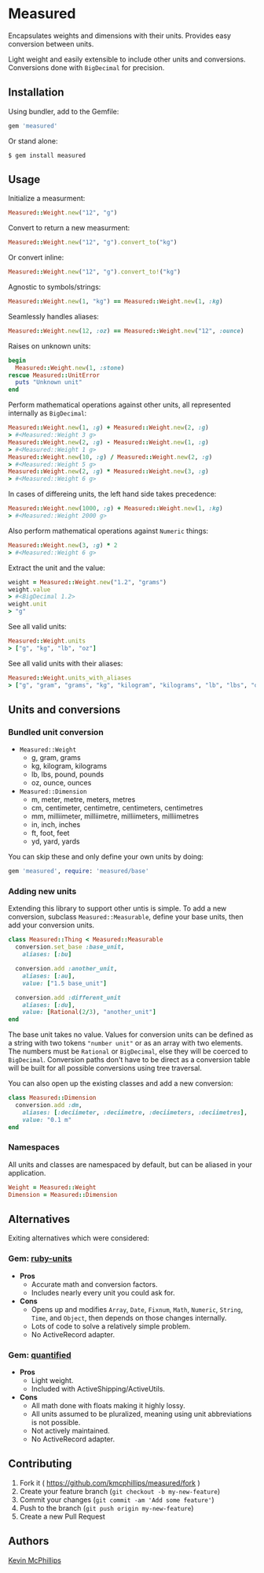 # Measured

Encapsulates weights and dimensions with their units. Provides easy conversion between units.

Light weight and easily extensible to include other units and conversions. Conversions done with `BigDecimal` for precision.

## Installation

Using bundler, add to the Gemfile:

```ruby
gem 'measured'
```

Or stand alone:

    $ gem install measured

## Usage

Initialize a measurment:

```ruby
Measured::Weight.new("12", "g")
```

Convert to return a new measurment:

```ruby
Measured::Weight.new("12", "g").convert_to("kg")
```

Or convert inline:

```ruby
Measured::Weight.new("12", "g").convert_to!("kg")
```

Agnostic to symbols/strings:

```ruby
Measured::Weight.new(1, "kg") == Measured::Weight.new(1, :kg)
```

Seamlessly handles aliases:

```ruby
Measured::Weight.new(12, :oz) == Measured::Weight.new("12", :ounce)
```

Raises on unknown units:

```ruby
begin
  Measured::Weight.new(1, :stone)
rescue Measured::UnitError
  puts "Unknown unit"
end
```

Perform mathematical operations against other units, all represented internally as `BigDecimal`:

```ruby
Measured::Weight.new(1, :g) + Measured::Weight.new(2, :g)
> #<Measured::Weight 3 g>
Measured::Weight.new(2, :g) - Measured::Weight.new(1, :g)
> #<Measured::Weight 1 g>
Measured::Weight.new(10, :g) / Measured::Weight.new(2, :g)
> #<Measured::Weight 5 g>
Measured::Weight.new(2, :g) * Measured::Weight.new(3, :g)
> #<Measured::Weight 6 g>
```

In cases of differeing units, the left hand side takes precedence:

```ruby
Measured::Weight.new(1000, :g) + Measured::Weight.new(1, :kg)
> #<Measured::Weight 2000 g>
```

Also perform mathematical operations against `Numeric` things:

```ruby
Measured::Weight.new(3, :g) * 2
> #<Measured::Weight 6 g>
```

Extract the unit and the value:

```ruby
weight = Measured::Weight.new("1.2", "grams")
weight.value
> #<BigDecimal 1.2>
weight.unit
> "g"
```

See all valid units:

```ruby
Measured::Weight.units
> ["g", "kg", "lb", "oz"]
```

See all valid units with their aliases:

```ruby
Measured::Weight.units_with_aliases
> ["g", "gram", "grams", "kg", "kilogram", "kilograms", "lb", "lbs", "ounce", "ounces", "oz", "pound", "pounds"]
```

## Units and conversions

### Bundled unit conversion

* `Measured::Weight`
  * g, gram, grams
  * kg, kilogram, kilograms
  * lb, lbs, pound, pounds
  * oz, ounce, ounces
* `Measured::Dimension`
  * m, meter, metre, meters, metres
  * cm, centimeter, centimetre, centimeters, centimetres
  * mm, milliimeter, milliimetre, milliimeters, milliimetres
  * in, inch, inches
  * ft, foot, feet
  * yd, yard, yards

You can skip these and only define your own units by doing:

```ruby
gem 'measured', require: 'measured/base'
```

### Adding new units

Extending this library to support other untis is simple. To add a new conversion, subclass `Measured::Measurable`, define your base units, then add your conversion units.

```ruby
class Measured::Thing < Measured::Measurable
  conversion.set_base :base_unit,
    aliases: [:bu]

  conversion.add :another_unit,
    aliases: [:au],
    value: ["1.5 base_unit"]

  conversion.add :different_unit
    aliases: [:du],
    value: [Rational(2/3), "another_unit"]
end
```

The base unit takes no value. Values for conversion units can be defined as a string with two tokens `"number unit"` or as an array with two elements. The numbers must be `Rational` or `BigDecimal`, else they will be coerced to `BigDecimal`. Conversion paths don't have to be direct as a conversion table will be built for all possible conversions using tree traversal.

You can also open up the existing classes and add a new conversion:

```ruby
class Measured::Dimension
  conversion.add :dm,
    aliases: [:deciimeter, :deciimetre, :deciimeters, :deciimetres],
    value: "0.1 m"
end
```

### Namespaces

All units and classes are namespaced by default, but can be aliased in your application.

```ruby
Weight = Measured::Weight
Dimension = Measured::Dimension
```

## Alternatives

Exiting alternatives which were considered:

### Gem: [ruby-units](https://github.com/olbrich/ruby-units)
* **Pros**
  * Accurate math and conversion factors.
  * Includes nearly every unit you could ask for.
* **Cons**
  * Opens up and modifies `Array`, `Date`, `Fixnum`, `Math`, `Numeric`, `String`, `Time`, and `Object`, then depends on those changes internally.
  * Lots of code to solve a relatively simple problem.
  * No ActiveRecord adapter.

### Gem: [quantified](https://github.com/Shopify/quantified)
* **Pros**
  * Light weight.
  * Included with ActiveShipping/ActiveUtils.
* **Cons**
  * All math done with floats making it highly lossy.
  * All units assumed to be pluralized, meaning using unit abbreviations is not possible.
  * Not actively maintained.
  * No ActiveRecord adapter.

## Contributing

1. Fork it ( https://github.com/kmcphillips/measured/fork )
2. Create your feature branch (`git checkout -b my-new-feature`)
3. Commit your changes (`git commit -am 'Add some feature'`)
4. Push to the branch (`git push origin my-new-feature`)
5. Create a new Pull Request

## Authors

[Kevin McPhillips](https://github.com/kmcphillips)
